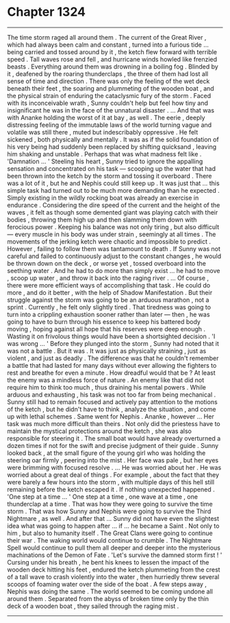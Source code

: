 
# Chapter 1324


---

The time storm raged all around them . The current of the Great River , which had always been calm and constant , turned into a furious tide … being carried and tossed around by it , the ketch flew forward with terrible speed . Tall waves rose and fell , and hurricane winds howled like frenzied beasts . Everything around them was drowning in a boiling fog . Blinded by it , deafened by the roaring thunderclaps , the three of them had lost all sense of time and direction .
There was only the feeling of the wet deck beneath their feet , the soaring and plummeting of the wooden boat , and the physical strain of enduring the cataclysmic fury of the storm . Faced with its inconceivable wrath , Sunny couldn't help but feel how tiny and insignificant he was in the face of the unnatural disaster . … And that was with Ananke holding the worst of it at bay , as well . The eerie , deeply distressing feeling of the immutable laws of the world turning vague and volatile was still there , muted but indescribably oppressive . He felt sickened , both physically and mentally . It was as if the solid foundation of his very being had suddenly been replaced by shifting quicksand , leaving him shaking and unstable .
Perhaps that was what madness felt like . 'Damnation … '
Steeling his heart , Sunny tried to ignore the appalling sensation and concentrated on his task — scooping up the water that had been thrown into the ketch by the storm and tossing it overboard . There was a lot of it , but he and Nephis could still keep up . It was just that … this simple task had turned out to be much more demanding than he expected . Simply existing in the wildly rocking boat was already an exercise in endurance . Considering the dire speed of the current and the height of the waves , it felt as though some demented giant was playing catch with their bodies , throwing them high up and then slamming them down with ferocious power .
Keeping his balance was not only tiring , but also difficult — every muscle in his body was under strain , seemingly at all times . The movements of the jerking ketch were chaotic and impossible to predict . However , failing to follow them was tantamount to death . If Sunny was not careful and failed to continuously adjust to the constant changes , he would be thrown down on the deck , or worse yet , tossed overboard into the seething water . And he had to do more than simply exist … he had to move , scoop up water , and throw it back into the raging river . … Of course , there were more efficient ways of accomplishing that task . He could do more , and do it better , with the help of Shadow Manifestation . But their struggle against the storm was going to be an arduous marathon , not a sprint . Currently , he felt only slightly tired . That tiredness was going to turn into a crippling exhaustion sooner rather than later — then , he was going to have to burn through his essence to keep his battered body moving , hoping against all hope that his reserves were deep enough . Wasting it on frivolous things would have been a shortsighted decision . 'I was wrong … '
Before they plunged into the storm , Sunny had noted that it was not a battle . But it was . It was just as physically straining , just as violent , and just as deadly . The difference was that he couldn't remember a battle that had lasted for many days without ever allowing the fighters to rest and breathe for even a minute . How dreadful would that be ? At least the enemy was a mindless force of nature . An enemy like that did not require him to think too much , thus draining his mental powers . While arduous and exhausting , his task was not too far from being mechanical . Sunny still had to remain focused and actively pay attention to the motions of the ketch , but he didn't have to think , analyze the situation , and come up with lethal schemes . Same went for Nephis . Ananke , however …
Her task was much more difficult than theirs . Not only did the priestess have to maintain the mystical protections around the ketch , she was also responsible for steering it . The small boat would have already overturned a dozen times if not for the swift and precise judgment of their guide . Sunny looked back , at the small figure of the young girl who was holding the steering oar firmly , peering into the mist . Her face was pale , but her eyes were brimming with focused resolve . … He was worried about her . He was worried about a great deal of things . For example , about the fact that they were barely a few hours into the storm , with multiple days of this hell still remaining before the ketch escaped it . If nothing unexpected happened . 'One step at a time … '
One step at a time , one wave at a time , one thunderclap at a time . That was how they were going to survive the time storm . That was how Sunny and Nephis were going to survive the Third Nightmare , as well .
And after that …
Sunny did not have even the slightest idea what was going to happen after … if … he became a Saint . Not only to him , but also to humanity itself . The Great Clans were going to continue their war . The waking world would continue to crumble . The Nightmare Spell would continue to pull them all deeper and deeper into the mysterious machinations of the Demon of Fate . 'Let's survive the damned storm first ! '
Cursing under his breath , he bent his knees to lessen the impact of the wooden deck hitting his feet , endured the ketch plummeting from the crest of a tall wave to crash violently into the water , then hurriedly threw several scoops of foaming water over the side of the boat . A few steps away , Nephis was doing the same . The world seemed to be coming undone all around them . Separated from the abyss of broken time only by the thin deck of a wooden boat , they sailed through the raging mist .

---

